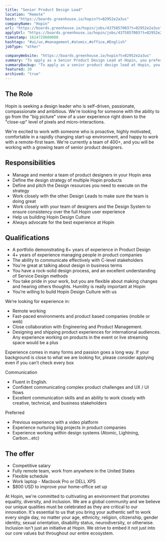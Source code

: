 ```yaml
---
title: "Senior Product Design Lead"
location: "Remote"
host: "https://boards.greenhouse.io/hopin?t=02952e2a3us"
companyName: "Hopin"
url: "https://boards.greenhouse.io/hopin/jobs/4375857003?t=02952e2a3us"
applyUrl: "https://boards.greenhouse.io/hopin/jobs/4375857003?t=02952e2a3us#app"
timestamp: 1614729600000
hashtags: "#ui/ux,#management,#atomic,#office,#English"
jobType: "other"

companyWebsite: "https://boards.greenhouse.io/hopin?t=02952e2a3us"
summary: "To apply as a Senior Product Design Lead at Hopin, you preferably need to have 6+ years of experience in Product Design."
summaryBackup: "To apply as a senior product design lead at Hopin, you preferably need to have some knowledge of: #ui/ux, #management, #office."
featured: 20
archived: "true"
---
```


## The Role

Hopin is seeking a design leader who is self-driven, passionate, compassionate and ambitious. We're looking for someone with the ability to go from the "big picture" view of a user experience right down to the "close-up" level of pixels and micro-interactions.

We're excited to work with someone who is proactive, highly motivated, comfortable in a rapidly changing start-up environment, and happy to work with a remote-first team. We're currently a team of 400+, and you will be working with a growing team of senior product designers.

## Responsibilities

*   Manage and mentor a team of product designers in your Hopin area
*   Define the design strategy of multiple Hopin products
*   Define and pitch the Design resources you need to execute on the strategy
*   Work closely with the other Design Leads to make sure the team is doing great
*   Work closely with your team of designers and the Design System to ensure consistency over the full Hopin user experience
*   Help us building Hopin Design Culture
*   Always advocate for the best experience at Hopin

## Qualifications

*   A portfolio demonstrating 6+ years of experience in Product Design
*   4+ years of experience managing people in product companies
*   The ability to communicate effectively with C-level stakeholders
*   You're great at talking about design in business terms
*   You have a rock-solid design process, and an excellent understanding of Service Design methods
*   You take pride in your work, but you are flexible about making changes and hearing others thoughts. Humility is really important at Hopin
*   You’re willing to build Hopin Design Culture with us

We’re looking for experience in:

*   Remote working
*   Fast-paced environments and product based companies (mobile or web)
*   Close collaboration with Engineering and Product Management.
*   Designing and shipping product experiences for international audiences. Any experience working on products in the event or live streaming space would be a plus

Experience comes in many forms and passion goes a long way. If your background is close to what we are looking for, please consider applying even if you can’t check every box

Communication

*   Fluent in English.
*   Confident communicating complex product challenges and UX / UI flows
*   Excellent communication skills and an ability to work closely with creative, technical, and business stakeholders

Preferred

*   Previous experience with a video platform
*   Experience nurturing big projects in product companies
*   Experience working within design systems (Atomic, Lightning, Carbon...etc)

## The offer

*   Competitive salary
*   Fully remote team, work from anywhere in the United States
*   Flexible schedule
*   Work laptop - Macbook Pro or DELL XPS
*   $800 USD to improve your home-office set up

At Hopin, we're committed to cultivating an environment that promotes equality, diversity, and inclusion. We are a global community and we believe our unique qualities must be celebrated as they are critical to our innovation. It's essential to us that you bring your authentic self to work every single day, no matter your age, ethnicity, religion, citizenship, gender identity, sexual orientation, disability status, neurodiversity, or otherwise. Inclusion isn't just an initiative at Hopin. We strive to embed it not just into our core values but throughout our entire ecosystem.
